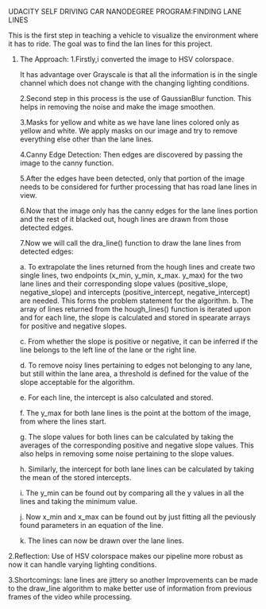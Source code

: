 UDACITY SELF DRIVING CAR NANODEGREE PROGRAM:FINDING LANE LINES 

This is the first step in teaching a vehicle to visualize the environment where it has to ride.
The goal was to find the lan lines for this project.

1. The Approach:
   1.Firstly,i converted the image to HSV colorspace.

     It has advantage over Grayscale is that all the information is in the single channel which does not change with the changing lighting          conditions.

   2.Second step in this process is the use of GaussianBlur function.
     This helps in removing the noise and make the image smoothen.
     
   3.Masks for yellow and white as we have lane lines colored only as yellow and white.
     We apply masks on our image and try to remove everything else other  than the lane lines.
     
   4.Canny Edge Detection:
     Then edges are discovered by passing the image to the canny function.
     
   5.After the edges have been detected, only that portion of the image needs to be considered for further processing that has road lane          lines in view.
   
   6.Now that the image only has the canny edges for the lane lines portion and the rest of it blacked out, hough lines are drawn from those      detected edges.
   
   7.Now we will call  the dra_line() function to draw the lane lines from detected edges:
   
     a. To extrapolate the lines returned from the hough lines and create two single lines, two endpoints (x_min, y_min, x_max. y_max) for          the two lane lines and their corresponding slope values (positive_slope, negative_slope) and intercepts (positive_intercept,                negative_intercept) are needed. This forms the problem statement for the algorithm.
     b. The array of lines returned from the hough_lines() function is iterated upon and for each line, the slope is calculated and stored          in spearate arrays for positive and negative slopes.

     c. From whether the slope is positive or negative, it can be inferred if the line belongs to the left line of the lane or the right            line.

     d. To remove noisy lines pertaining to edges not belonging to any lane, but still within the lane area, a threshold is defined for the        value of the slope acceptable for the algorithm.

     e. For each line, the intercept is also calculated and stored.

     f. The y_max for both lane lines is the point at the bottom of the image, from where the lines start.

     g. The slope values for both lines can be calculated by taking the averages of the corresponding positive and negative slope values.           This also helps in removing some noise pertaining to the slope values.

     h. Similarly, the intercept for both lane lines can be calculated by taking the mean of the stored intercepts.

     i. The y_min can be found out by comparing all the y values in all the lines and taking the minimum value.

     j. Now x_min and x_max can be found out by just fitting all the peviously found parameters in an equation of the line.

     k. The lines can now be drawn over the lane lines.
   
2.Reflection:
     Use of HSV colorspace makes our pipeline more robust as now it can handle varying lighting conditions.
   
3.Shortcomings:
     lane lines are jittery so another Improvements can be made to the draw_line algorithm to make better use of information from previous frames of the video while processing.